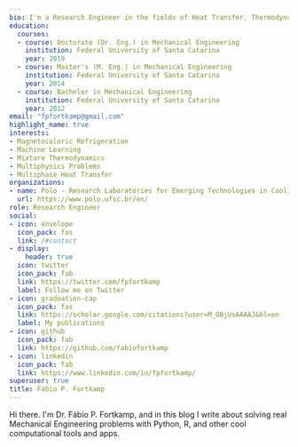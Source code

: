 ```yaml
---
bio: I'm a Research Engineer in the fields of Heat Transfer, Thermodynamics and Refrigeration.
education:
  courses:
  - course: Doctorate (Dr. Eng.) in Mechanical Engineering
    institution: Federal University of Santa Catarina
    year: 2019
  - course: Master's (M. Eng.) in Mechanical Engineering
    institution: Federal University of Santa Catarina
    year: 2014
  - course: Bachelor in Mechanical Engineering
    institution: Federal University of Santa Catarina
    year: 2012
email: "fpfortkamp@gmail.com"
highlight_name: true
interests:
- Magnetocaloric Refrigeration
- Machine Learning
- Mixture Thermodynamics
- Multiphysics Problems
- Multiphase Heat Transfer
organizations:
- name: Polo - Research Laboratories for Emerging Technologies in Cooling and Thermophysics
  url: https://www.polo.ufsc.br/en/
role: Research Engineer
social:
- icon: envelope
  icon_pack: fas
  link: /#contact
- display:
    header: true
  icon: twitter
  icon_pack: fab
  link: https://twitter.com/fpfortkamp
  label: Follow me on Twitter
- icon: graduation-cap
  icon_pack: fas
  link: https://scholar.google.com/citations?user=M_OBjUsAAAAJ&hl=en
  label: My publications
- icon: github
  icon_pack: fab
  link: https://github.com/fabiofortkamp
- icon: linkedin
  icon_pack: fab
  link: https://www.linkedin.com/in/fpfortkamp/
superuser: true
title: Fábio P. Fortkamp
---
```


Hi there. I'm Dr. Fábio P. Fortkamp, and in this blog I write about solving real Mechanical Engineering problems with Python, R, and other cool computational tools and apps.